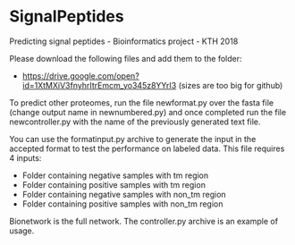 # SignalPeptides
Predicting signal peptides - Bioinformatics project - KTH 2018

Please download the following files and add them to the folder:
- https://drive.google.com/open?id=1XtMXiV3fnyhrItrEmcm_yo345z8YYrI3
(sizes are too big for github)

To predict other proteomes, run the file newformat.py over the fasta file (change output name in newnumbered.py) and once completed run the file newcontroller.py with the name of the previously generated text file.

You can use the formatinput.py archive to generate the input in the accepted format to test the performance on labeled data. This file requires 4 inputs:
- Folder containing negative samples with tm region
- Folder containing positive samples with tm region
- Folder containing negative samples with non_tm region
- Folder containing positive samples with non_tm region

Bionetwork is the full network. The controller.py archive is an example of usage.
